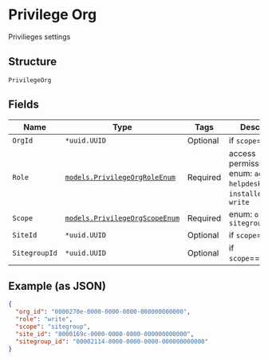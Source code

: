 
# Privilege Org

Privilieges settings

## Structure

`PrivilegeOrg`

## Fields

| Name | Type | Tags | Description |
|  --- | --- | --- | --- |
| `OrgId` | `*uuid.UUID` | Optional | if `scope`==`org` |
| `Role` | [`models.PrivilegeOrgRoleEnum`](../../doc/models/privilege-org-role-enum.md) | Required | access permissions. enum: `admin`, `helpdesk`, `installer`, `read`, `write` |
| `Scope` | [`models.PrivilegeOrgScopeEnum`](../../doc/models/privilege-org-scope-enum.md) | Required | enum: `org`, `site`, `sitegroup` |
| `SiteId` | `*uuid.UUID` | Optional | if `scope`==`site` |
| `SitegroupId` | `*uuid.UUID` | Optional | if `scope`==`sitegroup` |

## Example (as JSON)

```json
{
  "org_id": "0000270e-0000-0000-0000-000000000000",
  "role": "write",
  "scope": "sitegroup",
  "site_id": "0000169c-0000-0000-0000-000000000000",
  "sitegroup_id": "00002114-0000-0000-0000-000000000000"
}
```

